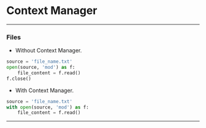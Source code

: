 # Context Manager
___
### Files
- Without Context Manager.
```python
source = 'file_name.txt'
open(source, 'mod') as f:
    file_content = f.read()
f.close()
```
- With Context Manager.
```python
source = 'file_name.txt'
with open(source, 'mod') as f:
    file_content = f.read()
```
___